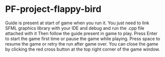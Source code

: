 # PF-project-flappy-bird
Guide is present at start of game when you run it. 
You just need to link SFML graphics library with your IDE and debug and run the .cpp file attached with it
Then follow the guide present in game to play.
Press Enter to start the game first time or pause the game while playing.
Press space to resume the game or retry the run after game over.
You can close the game by clicking the red cross button at the top right corner of the game window. 
